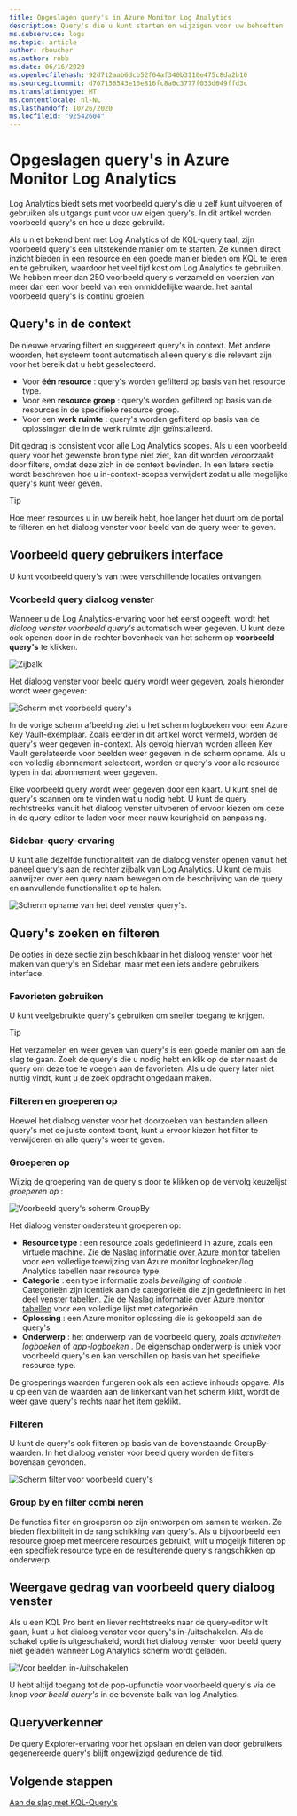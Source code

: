 ```yaml
---
title: Opgeslagen query's in Azure Monitor Log Analytics
description: Query's die u kunt starten en wijzigen voor uw behoeften
ms.subservice: logs
ms.topic: article
author: rboucher
ms.author: robb
ms.date: 06/16/2020
ms.openlocfilehash: 92d712aab6dcb52f64af340b3110e475c8da2b10
ms.sourcegitcommit: d767156543e16e816fc8a0c3777f033d649ffd3c
ms.translationtype: MT
ms.contentlocale: nl-NL
ms.lasthandoff: 10/26/2020
ms.locfileid: "92542604"
---
```

# <a name="saved-queries-in-azure-monitor-log-analytics"></a>Opgeslagen query's in Azure Monitor Log Analytics

Log Analytics biedt sets met voorbeeld query's die u zelf kunt uitvoeren of gebruiken als uitgangs punt voor uw eigen query's. In dit artikel worden voorbeeld query's en hoe u deze gebruikt.

Als u niet bekend bent met Log Analytics of de KQL-query taal, zijn voorbeeld query's een uitstekende manier om te starten. Ze kunnen direct inzicht bieden in een resource en een goede manier bieden om KQL te leren en te gebruiken, waardoor het veel tijd kost om Log Analytics te gebruiken. We hebben meer dan 250 voorbeeld query's verzameld en voorzien van meer dan een voor beeld van een onmiddellijke waarde. het aantal voorbeeld query's is continu groeien.

## <a name="in-context-queries"></a>Query's in de context

De nieuwe ervaring filtert en suggereert query's in context. Met andere woorden, het systeem toont automatisch alleen query's die relevant zijn voor het bereik dat u hebt geselecteerd.

- Voor **één resource** : query's worden gefilterd op basis van het resource type.
- Voor een **resource groep** : query's worden gefilterd op basis van de resources in de specifieke resource groep.
- Voor een **werk ruimte** : query's worden gefilterd op basis van de oplossingen die in de werk ruimte zijn geïnstalleerd.

Dit gedrag is consistent voor alle Log Analytics scopes. Als u een voorbeeld query voor het gewenste bron type niet ziet, kan dit worden veroorzaakt door filters, omdat deze zich in de context bevinden. In een latere sectie wordt beschreven hoe u in-context-scopes verwijdert zodat u alle mogelijke query's kunt weer geven.

> [!TIP]
> Hoe meer resources u in uw bereik hebt, hoe langer het duurt om de portal te filteren en het dialoog venster voor beeld van de query weer te geven.

## <a name="example-query-user-interface"></a>Voorbeeld query gebruikers interface

U kunt voorbeeld query's van twee verschillende locaties ontvangen.

### <a name="example-query-dialog"></a>Voorbeeld query dialoog venster

Wanneer u de Log Analytics-ervaring voor het eerst opgeeft, wordt het *dialoog venster voorbeeld query's* automatisch weer gegeven.  U kunt deze ook openen door in de rechter bovenhoek van het scherm op **voorbeeld query's** te klikken.

![Zijbalk](media/saved-queries/sidebar-2.png)

Het dialoog venster voor beeld query wordt weer gegeven, zoals hieronder wordt weer gegeven:  

![Scherm met voorbeeld query's](media/saved-queries/example-query-start.png)

In de vorige scherm afbeelding ziet u het scherm logboeken voor een Azure Key Vault-exemplaar. Zoals eerder in dit artikel wordt vermeld, worden de query's weer gegeven in-context.  Als gevolg hiervan worden alleen Key Vault gerelateerde voor beelden weer gegeven in de scherm opname. Als u een volledig abonnement selecteert, worden er query's voor alle resource typen in dat abonnement weer gegeven.  

Elke voorbeeld query wordt weer gegeven door een kaart. U kunt snel de query's scannen om te vinden wat u nodig hebt. U kunt de query rechtstreeks vanuit het dialoog venster uitvoeren of ervoor kiezen om deze in de query-editor te laden voor meer nauw keurigheid en aanpassing.

### <a name="sidebar-query-experience"></a>Sidebar-query-ervaring

U kunt alle dezelfde functionaliteit van de dialoog venster openen vanuit het paneel query's aan de rechter zijbalk van Log Analytics. U kunt de muis aanwijzer over een query naam bewegen om de beschrijving van de query en aanvullende functionaliteit op te halen.

![Scherm opname van het deel venster query's.](media/saved-queries/sidebar-3.png)

## <a name="finding-and-filtering-queries"></a>Query's zoeken en filteren

De opties in deze sectie zijn beschikbaar in het dialoog venster voor het maken van query's en Sidebar, maar met een iets andere gebruikers interface.  

### <a name="use-favorites"></a>Favorieten gebruiken

U kunt veelgebruikte query's gebruiken om sneller toegang te krijgen.

> [!TIP]
> Het verzamelen en weer geven van query's is een goede manier om aan de slag te gaan. Zoek de query's die u nodig hebt en klik op de ster naast de query om deze toe te voegen aan de favorieten. Als u de query later niet nuttig vindt, kunt u de zoek opdracht ongedaan maken.  

### <a name="filtering-and-group-by"></a>Filteren en groeperen op

Hoewel het dialoog venster voor het doorzoeken van bestanden alleen query's met de juiste context toont, kunt u ervoor kiezen het filter te verwijderen en alle query's weer te geven.

### <a name="group-by"></a>Groeperen op

Wijzig de groepering van de query's door te klikken op de vervolg keuzelijst *groeperen op* :

![Voorbeeld query's scherm GroupBy](media/saved-queries/example-query-groupby.png)

Het dialoog venster ondersteunt groeperen op:

- **Resource type** : een resource zoals gedefinieerd in azure, zoals een virtuele machine. Zie de [Naslag informatie over Azure monitor](/azure/azure-monitor/reference/tables/tables-resourcetype) tabellen voor een volledige toewijzing van Azure monitor logboeken/log Analytics tabellen naar resource type.  
- **Categorie** : een type informatie zoals *beveiliging* of *controle* . Categorieën zijn identiek aan de categorieën die zijn gedefinieerd in het deel venster tabellen. Zie de [Naslag informatie over Azure monitor tabellen](/azure/azure-monitor/reference/tables/tables-category) voor een volledige lijst met categorieën.  
- **Oplossing** : een Azure monitor oplossing die is gekoppeld aan de query's
- **Onderwerp** : het onderwerp van de voorbeeld query, zoals *activiteiten logboeken* of *app-logboeken* . De eigenschap onderwerp is uniek voor voorbeeld query's en kan verschillen op basis van het specifieke resource type.

De groeperings waarden fungeren ook als een actieve inhouds opgave. Als u op een van de waarden aan de linkerkant van het scherm klikt, wordt de weer gave query's rechts naar het item geklikt.

### <a name="filter"></a>Filteren

U kunt de query's ook filteren op basis van de bovenstaande GroupBy-waarden. In het dialoog venster voor beeld query worden de filters bovenaan gevonden.

![Scherm filter voor voorbeeld query's](media/saved-queries/example-query-filter.png)

### <a name="combining-group-by-and-filter"></a>Group by en filter combi neren

De functies filter en groeperen op zijn ontworpen om samen te werken. Ze bieden flexibiliteit in de rang schikking van query's. Als u bijvoorbeeld een resource groep met meerdere resources gebruikt, wilt u mogelijk filteren op een specifiek resource type en de resulterende query's rangschikken op onderwerp.

## <a name="sample-query-dialog-appearance-behavior"></a>Weergave gedrag van voorbeeld query dialoog venster

Als u een KQL Pro bent en liever rechtstreeks naar de query-editor wilt gaan, kunt u het dialoog venster voor query's in-/uitschakelen. Als de schakel optie is uitgeschakeld, wordt het dialoog venster voor beeld query niet geladen wanneer Log Analytics scherm wordt geladen.

![Voor beelden in-/uitschakelen](media/saved-queries/examples-on-off.png)

U hebt altijd toegang tot de pop-upfunctie voor voorbeeld query's via de knop *voor beeld query's* in de bovenste balk van log Analytics.

## <a name="query-explorer"></a>Queryverkenner

De query Explorer-ervaring voor het opslaan en delen van door gebruikers gegenereerde query's blijft ongewijzigd gedurende de tijd.

## <a name="next-steps"></a>Volgende stappen

[Aan de slag met KQL-Query's](get-started-queries.md)

